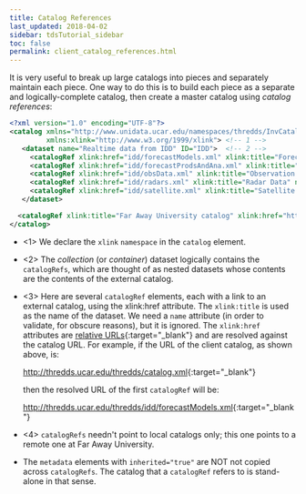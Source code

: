 ```yaml
---
title: Catalog References
last_updated: 2018-04-02
sidebar: tdsTutorial_sidebar
toc: false
permalink: client_catalog_references.html
---
```


It is very useful to break up large catalogs into pieces and separately maintain each piece.
One way to do this is to build each piece as a separate and logically-complete catalog, then create a master catalog using _catalog references_:

~~~xml
<?xml version="1.0" encoding="UTF-8"?>
<catalog xmlns="http://www.unidata.ucar.edu/namespaces/thredds/InvCatalog/v1.0" name="Top Catalog"
         xmlns:xlink="http://www.w3.org/1999/xlink"> <!-- 1 -->
   <dataset name="Realtime data from IDD" ID="IDD">  <!-- 2 -->
     <catalogRef xlink:href="idd/forecastModels.xml" xlink:title="Forecast Model Data" name=""/> <!-- 3 -->
     <catalogRef xlink:href="idd/forecastProdsAndAna.xml" xlink:title="Forecast Products and Analyses" name=""/> <!-- 3 -->
     <catalogRef xlink:href="idd/obsData.xml" xlink:title="Observation Data" name=""/> <!-- 3 -->
     <catalogRef xlink:href="idd/radars.xml" xlink:title="Radar Data" name=""/> <!-- 3 -->
     <catalogRef xlink:href="idd/satellite.xml" xlink:title="Satellite Data" name=""/> <!-- 3 -->
   </dataset>

  <catalogRef xlink:title="Far Away University catalog" xlink:href="http://www.farAway.edu/thredds/catalog.xml" />    <!-- 4 -->
</catalog>
~~~

* <1> We declare the `xlink` `namespace` in the `catalog` element.
* <2> The _collection_ (or _container_) dataset logically contains the `catalogRefs`, which are thought of as nested datasets whose contents are the contents of the external catalog.
* <3> Here are several `catalogRef` elements, each with a link to an external catalog, using the xlink:href attribute. 
  The `xlink:title` is used as the name of the dataset.
  We need a `name` attribute (in order to validate, for obscure reasons), but it is ignored.
  The `xlink:href` attributes are [relative URLs](http://www.webreference.com/html/tutorial2/3.html){:target="_blank"} and are resolved against the catalog URL. 
  For example, if the URL of the client catalog, as shown above, is:

  <http://thredds.ucar.edu/thredds/catalog.xml>{:target="_blank"}

  then the resolved URL of the first `catalogRef` will be:

  <http://thredds.ucar.edu/thredds/idd/forecastModels.xml>{:target="_blank"}

* <4> `catalogRefs` needn't point to local catalogs only; this one points to a remote one at Far Away University.
* The `metadata` elements with `inherited="true"` are NOT not copied across `catalogRefs`.
  The catalog that a `catalogRef` refers to is stand-alone in that sense.
